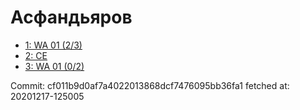 # Асфандьяров
- [1: WA 01 (2/3)](1.md)
- [2: CE](2.md)
- [3: WA 01 (0/2)](3.md)

Commit: cf011b9d0af7a4022013868dcf7476095bb36fa1
 fetched at: 20201217-125005
